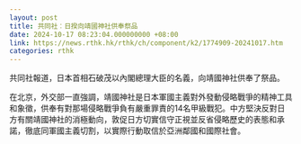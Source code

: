 ```yaml
---
layout: post
title: 共同社︰日揆向靖國神社供奉祭品
date: 2024-10-17 08:23:04.000000000 +08:00
link: https://news.rthk.hk/rthk/ch/component/k2/1774909-20241017.htm
categories: rthk
---
```


共同社報道，日本首相石破茂以內閣總理大臣的名義，向靖國神社供奉了祭品。

在北京，外交部一直強調，靖國神社是日本軍國主義對外發動侵略戰爭的精神工具和象徵，供奉有對那場侵略戰爭負有嚴重罪責的14名甲級戰犯。中方堅決反對日方有關靖國神社的消極動向，敦促日方切實信守正視並反省侵略歷史的表態和承諾，徹底同軍國主義切割，以實際行動取信於亞洲鄰國和國際社會。
